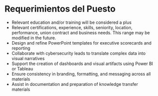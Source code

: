 # Requerimientos del Puesto

- Relevant education and/or training will be considered a plus
- Relevant certifications, experience, skills, seniority, location, performance, union contract and business needs. This range may be modified in the future.
- Design and refine PowerPoint templates for executive scorecards and reporting
- Collaborate with cybersecurity leads to translate complex data into visual narratives
- Support the creation of dashboards and visual artifacts using Power BI or Tableau
- Ensure consistency in branding, formatting, and messaging across all materials
- Assist in documentation and preparation of knowledge transfer materials
